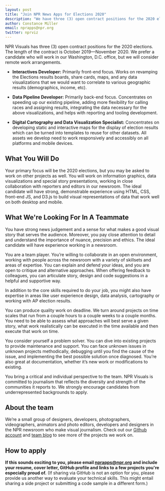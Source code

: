 ```yaml
---
layout: post
title: "Join NPR News Apps for Elections 2020"
description: "We have three (3) open contract positions for the 2020 elections: interactives developer, data pipeline developer and digital cartographer/data visualization specialist."
author: Constance Miller
email: nprapps@npr.org
twitter: nprviz
---
```


NPR Visuals has three (3) open contract positions for the 2020 elections. The length of the contract is October 2019—November 2020. We prefer a candidate who will work in our Washington, D.C. office, but we will consider remote work arrangements.

* **Interactives Developer:** Primarily front-end focus. Works on revamping the Elections results boards, share cards, maps, and any data visualizations that we would want to correlate to various geographic results (demographics, income, etc).

* **Data Pipeline Developer:** Primarily back-end focus. Concentrates on speeding up our existing pipeline, adding more flexibility for calling races and assigning results, integrating the data necessary for the above visualizations, and helps with reporting and tooling development.

* **Digital Cartography and Data Visualization Specialist:** Concentrates on developing static and interactive maps for the display of election results which can be turned into templates to reuse for other datasets. All assets we develop need to work responsively and accessibly on all platforms and mobile devices.

## What You Will Do

Your primary focus will be the 2020 elections, but you may be asked to work on other projects as well. You will work on information graphics, data visualizations and special story presentations, working in close collaboration with reporters and editors in our newsroom. The ideal candidate will have strong, demonstrable experience using HTML, CSS, front-end JS, and D3.js to build visual representations of data that work well on both desktop and mobile.

## What We're Looking For In A Teammate

You have strong news judgement and a sense for what makes a good visual story that serves the audience. Moreover, you pay close attention to detail and understand the importance of nuance, precision and ethics. The ideal candidate will have experience working in a newsroom.

You are a team player. You’re willing to collaborate in an open environment, working with people across the newsroom with a variety of skillsets and areas of expertise. You can explain and defend your ideas, and you are open to critique and alternative approaches. When offering feedback to colleagues, you can articulate story, design and code suggestions in a helpful and supportive way.

In addition to the core skills required to do your job, you might also have expertise in areas like user experience design, data analysis, cartography or working with AP election results.

You can produce quality work on deadline. We turn around projects on time scales that run from a couple hours to a couple weeks to a couple months. You need to be able to assess what approaches will best serve a given story, what work realistically can be executed in the time available and then execute that work on time.

You consider yourself a problem solver. You can dive into existing projects to provide maintenance and support. You can face unknown issues in unknown projects methodically, debugging until you find the cause of the issue, and implementing the best possible solution once diagnosed. You’re also great at documentation, whether it’s new work or modifications to existing.

You bring a critical and individual perspective to the team. NPR Visuals is committed to journalism that reflects the diversity and strength of the communities it reports to. We strongly encourage candidates from underrepresented backgrounds to apply.

## About the team

We’re a small group of designers, developers, photographers, videographers, animators and photo editors, developers and designers in the NPR newsroom who make visual journalism. Check out our [Github account](https://github.com/nprapps) and [team blog](https://blog.apps.npr.org/) to see more of the projects we work on.

## How to apply

**If this sounds exciting to you, please email [nprapps@npr.org](mailto:nprapps@npr.org) and include your resume, cover letter, GitHub profile and links to a few projects you're especially proud of.** (If sharing via GitHub is not an option for you, please provide us another way to evaluate your technical skills. This might entail sharing a side project or submitting a code sample in a different form.)
